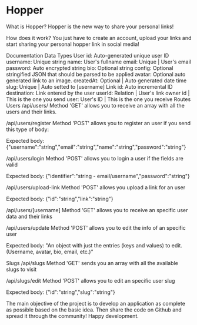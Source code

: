 # Hopper

What is Hopper?
Hopper is the new way to share your personal links!

How does it work?
You just have to create an account, upload your links and start sharing your personal hopper link in social media!

Documentation
Data Types
User
id: Auto-generated unique user ID
username: Unique string
name: User's fullname
email: Unique | User's email
password: Auto encrypted string
bio: Optional string
config: Optional stringified JSON that should be parsed to be applied
avatar: Optional auto generated link to an image.
createdAt: Optional | Auto generated date time
slug: Unique | Auto setted to [username]
Link
id: Auto incremental ID
destination: Link entered by the user
userId: Relation | User's link owner id | This is the one you send
user: User's ID | This is the one you receive
Routes
Users
/api/users/
Method 'GET' allows you to receive an array with all the users and their links.

/api/users/register
Method 'POST' allows you to register an user if you send this type of body:

Expected body:
{"username":"string","email":"string","name":"string","password":"string"}

/api/users/login
Method 'POST' allows you to login a user if the fields are valid

Expected body:
{"identifier":"string - email/username","password":"string"}

/api/users/upload-link
Method 'POST' allows you upload a link for an user

Expected body:
{"id":"string","link":"string"}

/api/users/[username]
Method 'GET' allows you to receive an specific user data and their links

/api/users/update
Method 'POST' allows you to edit the info of an specific user

Expected body:
"An object with just the entries (keys and values) to edit. (Username, avatar, bio, email, etc.)"

Slugs
/api/slugs
Method 'GET' sends you an array with all the available slugs to visit

/api/slugs/edit
Method 'POST' allows you to edit an specific user slug

Expected body:
{"id":"string","slug":"string"}

The main objective of the project is to develop an application as complete as possible based on the basic idea. Then share the code on Github and spread it through the community! Happy development.